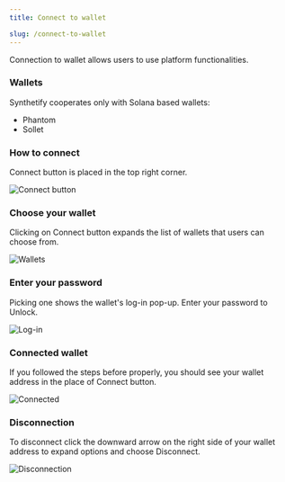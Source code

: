```yaml
---
title: Connect to wallet

slug: /connect-to-wallet
---
```


Connection to wallet allows users to use platform functionalities.

### Wallets

Synthetify cooperates only with Solana based wallets:

- Phantom
- Sollet

### How to connect

Connect button is placed in the top right corner.

![Connect button](/img/docs/howToConnect.png)

### Choose your wallet

Clicking on Connect button expands the list of wallets that users can choose from.

![Wallets](/img/docs/chooseWallet.png)

### Enter your password

Picking one shows the wallet's log-in pop-up. Enter your password to Unlock.

![Log-in](/img/docs/enterYourPassword.png)

### Connected wallet

If you followed the steps before properly, you should see your wallet address in the place of Connect button.

![Connected](/img/docs/connectedWallet.png)

### Disconnection

To disconnect click the downward arrow on the right side of your wallet address to expand options and choose Disconnect.

![Disconnection](/img/docs/disconnection.png)
